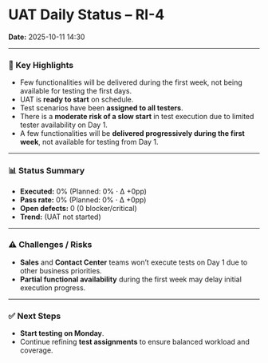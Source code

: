 # UAT Daily Status – RI-4  
**Date:** 2025-10-11 14:30 

---

### 🔹 Key Highlights
- Few functionalities will be delivered during the first week, not being available for testing the first days.
- UAT is **ready to start** on schedule.
- Test scenarios have been **assigned to all testers**.
- There is a **moderate risk of a slow start** in test execution due to limited tester availability on Day 1.
- A few functionalities will be **delivered progressively during the first week**, not available for testing from Day 1.

---

### 📊 Status Summary
- **Executed:** 0% (Planned: 0% · Δ +0pp)  
- **Pass rate:** 0% (Planned: 0% · Δ +0pp)  
- **Open defects:** 0 (0 blocker/critical)  
- **Trend:** (UAT not started)

---

### ⚠️ Challenges / Risks
- **Sales** and **Contact Center** teams won’t execute tests on Day 1 due to other business priorities.
- **Partial functional availability** during the first week may delay initial execution progress.

---

### ✅ Next Steps
- **Start testing on Monday**.  
- Continue refining **test assignments** to ensure balanced workload and coverage.  

